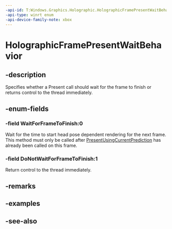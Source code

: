 ```yaml
---
-api-id: T:Windows.Graphics.Holographic.HolographicFramePresentWaitBehavior
-api-type: winrt enum
-api-device-family-note: xbox
---
```


<!-- Enumeration syntax
public enum Windows.Graphics.Holographic.HolographicFramePresentWaitBehavior : int
-->

# HolographicFramePresentWaitBehavior

## -description
Specifies whether a Present call should wait for the frame to finish or returns control to the thread immediately.

## -enum-fields
### -field WaitForFrameToFinish:0
Wait for the time to start head pose dependent rendering for the next frame.  This method must only be called after [PresentUsingCurrentPrediction](holographicframe_presentusingcurrentprediction.md) has already been called on this frame.

### -field DoNotWaitForFrameToFinish:1
Return control to the thread immediately.


## -remarks

## -examples

## -see-also